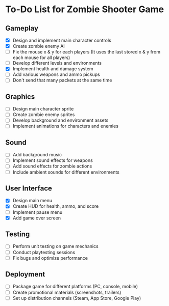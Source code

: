 # To-Do List for Zombie Shooter Game

## Gameplay
- [X] Design and implement main character controls
- [X] Create zombie enemy AI
- [ ] Fix the mouse x & y for each players
(It uses the last stored x & y from each mouse for all players)
- [ ] Develop different levels and environments
- [X] Implement health and damage system
- [ ] Add various weapons and ammo pickups
- [ ] Don't send that many packets at the same time

## Graphics
- [ ] Design main character sprite
- [ ] Create zombie enemy sprites
- [ ] Develop background and environment assets
- [ ] Implement animations for characters and enemies

## Sound
- [ ] Add background music
- [ ] Implement sound effects for weapons
- [ ] Add sound effects for zombie actions
- [ ] Include ambient sounds for different environments

## User Interface
- [X] Design main menu
- [X] Create HUD for health, ammo, and score
- [ ] Implement pause menu
- [X] Add game over screen

## Testing
- [ ] Perform unit testing on game mechanics
- [ ] Conduct playtesting sessions
- [ ] Fix bugs and optimize performance

## Deployment
- [ ] Package game for different platforms (PC, console, mobile)
- [ ] Create promotional materials (screenshots, trailers)
- [ ] Set up distribution channels (Steam, App Store, Google Play)

